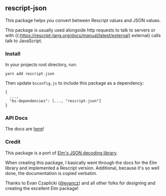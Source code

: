## rescript-json

This package helps you convert between Rescript values and JSON values.

This package is usually used alongside http requests to talk to servers or with {{:https://rescript-lang.org/docs/manual/latest/external} external} calls talk to JavaScript.

### Install

In your projects root directory, run:
```
yarn add rescript-json
```

Then update `bsconfig.js` to include this package as a dependency:
```
{
  ...,
  "bs-dependencies": [..., "rescript-json"]
}
```

### API Docs

The docs are [here](https://jaredramirez.github.io/rescript-json/gen/RescriptJson/Json/)!

### Credit

This package is a port of [Elm's JSON decoding library](https://package.elm-lang.org/packages/elm/json/latest/).

When creating this package, I basically went through the docs for the Elm library and implemented a Rescript version. Additional, because it's so well done, the documentation is copied verbatim.

Thanks to Evan Czaplicki ([@evancz](https://github.com/evancz)) and all other folks for designing and creating the excellent Elm package!

